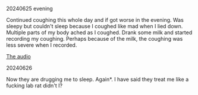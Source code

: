 20240625 evening

Continued coughing this whole day and if got worse in the evening. Was sleepy but couldn't sleep because I coughed like mad when I lied down. Multiple parts of my body ached as I coughed. Drank some milk and started recording my coughing. Perhaps because of the milk, the coughing was less severe when I recorded.

[The audio](https://github.com/locharp/asylum_diary/tree/main/UK/audio)


20240626

Now they are drugging me to sleep. Again*. I have said they treat me like a fucking lab rat didn't I?
